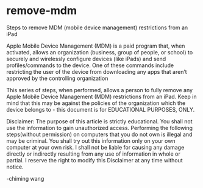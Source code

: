# remove-mdm
Steps to remove MDM (mobile device management) restrictions from an iPad

Apple Mobile Device Management (MDM) is a paid program that, when activated, allows an organization (business, group of people, or school) to securely and wirelessly configure devices (like iPads) and send profiles/commands to the device. One of these commands include restricting the user of the device from downloading any apps that aren’t approved by the controlling organization

This series of steps, when performed, allows a person to fully remove any Apple Mobile Device Management (MDM) restrictions from an iPad. Keep in mind that this may be against the policies of the organization which the device belongs to - this document is for EDUCATIONAL PURPOSES, ONLY.

Disclaimer: The purpose of this article is strictly educational. You shall not use the information to gain unauthorized access. Performing the following steps(without permission) on computers that you do not own is illegal and may be criminal. You shall try out this information only on your own computer at your own risk. I shall not be liable for causing any damage directly or indirectly resulting from any use of information in whole or partial. I reserve the right to modify this Disclaimer at any time without notice.

-chiming wang
